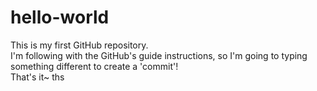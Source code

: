 # hello-world
This is my first GitHub repository.<br>
I'm following with the GitHub's guide instructions, so I'm going to typing something different to create a 'commit'! <br>
That's it~
ths
